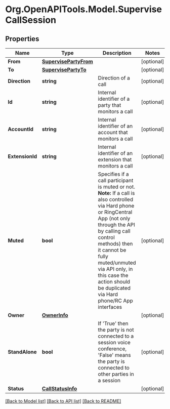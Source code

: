 
# Org.OpenAPITools.Model.SuperviseCallSession

## Properties

Name | Type | Description | Notes
------------ | ------------- | ------------- | -------------
**From** | [**SupervisePartyFrom**](SupervisePartyFrom.md) |  | [optional] 
**To** | [**SupervisePartyTo**](SupervisePartyTo.md) |  | [optional] 
**Direction** | **string** | Direction of a call | [optional] 
**Id** | **string** | Internal identifier of a party that monitors a call | [optional] 
**AccountId** | **string** | Internal identifier of an account that monitors a call | [optional] 
**ExtensionId** | **string** | Internal identifier of an extension that monitors a call | [optional] 
**Muted** | **bool** | Specifies if a call participant is muted or not. **Note:** If a call is also controlled via Hard phone or RingCentral App (not only through the API by calling call control methods) then it cannot be fully muted/unmuted via API only, in this case the action should be duplicated via Hard phone/RC App interfaces | [optional] 
**Owner** | [**OwnerInfo**](OwnerInfo.md) |  | [optional] 
**StandAlone** | **bool** | If &#39;True&#39; then the party is not connected to a session voice conference, &#39;False&#39; means the party is connected to other parties in a session | [optional] 
**Status** | [**CallStatusInfo**](CallStatusInfo.md) |  | [optional] 

[[Back to Model list]](../README.md#documentation-for-models)
[[Back to API list]](../README.md#documentation-for-api-endpoints)
[[Back to README]](../README.md)

